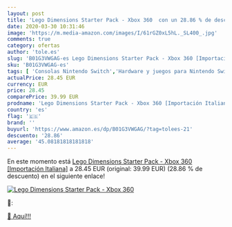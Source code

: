 ```yaml
---
layout: post
title: 'Lego Dimensions Starter Pack - Xbox 360  con un 28.86 % de descuento'
date: 2020-03-30 10:31:46
image: 'https://m.media-amazon.com/images/I/61rGZ0xL5hL._SL400_.jpg'
comments: true
category: ofertas
author: 'tole.es'
slug: 'B01G3VWGAG-es Lego Dimensions Starter Pack - Xbox 360 [Importación...'
sku: 'B01G3VWGAG-es'
tags: [ 'Consolas Nintendo Switch','Hardware y juegos para Nintendo Switch','Hogar y cocina','Muebles de TV y multimedia','Muebles de hogar','Sillas Gaming','Videojuegos','xbox', ]
actualPrice: 28.45 EUR
currency: EUR
price: 28.45
comparePrice: 39.99 EUR
prodname: 'Lego Dimensions Starter Pack - Xbox 360 [Importación Italiana]'
country: 'es'
flag: '🇪🇸'
brand: ''
buyurl: 'https://www.amazon.es/dp/B01G3VWGAG/?tag=tolees-21'
descuento: '28.86'
average: '45.08181818181818'
---
```


En este momento está [Lego Dimensions Starter Pack - Xbox 360 [Importación Italiana]](https://www.amazon.es/dp/B01G3VWGAG/?tag=tolees-21) a 28.45 EUR (original: 39.99 EUR) (28.86 %  de descuento) en el siguiente enlace!

[![Lego Dimensions Starter Pack - Xbox 360 ](https://m.media-amazon.com/images/I/61rGZ0xL5hL._SL400_.jpg)](https://www.amazon.es/dp/B01G3VWGAG/?tag=tolees-21)

🔎:


[🛒 Aquí!!!](https://www.amazon.es/dp/B01G3VWGAG/?tag=tolees-21)
